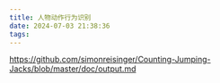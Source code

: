 ```yaml
---
title: 人物动作行为识别
date: 2024-07-03 21:38:36
tags:
---
```

https://github.com/simonreisinger/Counting-Jumping-Jacks/blob/master/doc/output.md
